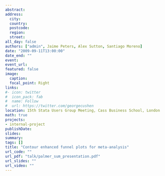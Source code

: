 ```yaml
---
abstract: 
address:
  city: 
  country: 
  postcode: 
  region: 
  street: 
all_day: false
authors: ["admin", Jaime Peters, Alex Sutton, Santiago Moreno]
date: "2009-09-11T13:00:00"
date_end: ""
event: 
event_url: 
featured: false
image:
  caption: 
  focal_point: Right
links:
#- icon: twitter
#  icon_pack: fab
#  name: Follow
#  url: https://twitter.com/georgecushen
location: 15th Stata Users Group Meeting, Cass Business School, London
math: true
projects:
- internal-project
publishDate: 
slides: 
summary: 
tags: []
title: "Contour enhanced funnel plots for meta-analysis"
url_code: ""
url_pdf: "talk/palmer_sum_presentation.pdf"
url_slides: ""
url_video: ""
---
```


